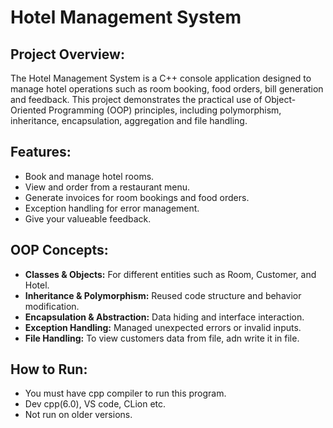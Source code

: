 # Hotel Management System

## Project Overview:
The Hotel Management System is a C++ console application designed to manage hotel operations such as room booking, food orders, bill generation and feedback. This project demonstrates the practical use of Object-Oriented Programming (OOP) principles, including polymorphism, inheritance, encapsulation, aggregation and file handling.

## Features:
- Book and manage hotel rooms.
- View and order from a restaurant menu.
- Generate invoices for room bookings and food orders.
- Exception handling for error management.
- Give your valueable feedback.

## OOP Concepts:
- **Classes & Objects:** For different entities such as Room, Customer, and Hotel.
- **Inheritance & Polymorphism:** Reused code structure and behavior modification.
- **Encapsulation & Abstraction:** Data hiding and interface interaction.
- **Exception Handling:** Managed unexpected errors or invalid inputs.
- **File Handling:** To view customers data from file, adn write it in file.

## How to Run:
- You must have cpp compiler to run this program.
- Dev cpp(6.0), VS code, CLion etc.
- Not run on older versions.
